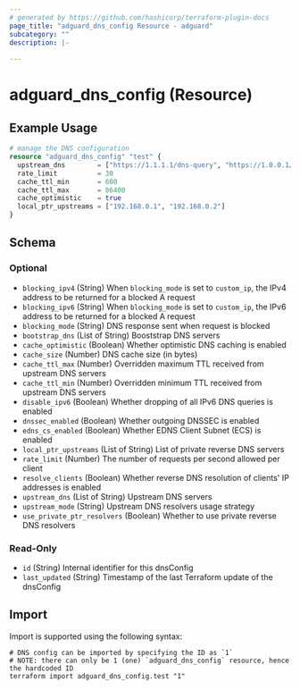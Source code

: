 ```yaml
---
# generated by https://github.com/hashicorp/terraform-plugin-docs
page_title: "adguard_dns_config Resource - adguard"
subcategory: ""
description: |-
  
---
```


# adguard_dns_config (Resource)



## Example Usage

```terraform
# manage the DNS configuration
resource "adguard_dns_config" "test" {
  upstream_dns        = ["https://1.1.1.1/dns-query", "https://1.0.0.1/dns-query"]
  rate_limit          = 30
  cache_ttl_min       = 600
  cache_ttl_max       = 86400
  cache_optimistic    = true
  local_ptr_upstreams = ["192.168.0.1", "192.168.0.2"]
}
```

<!-- schema generated by tfplugindocs -->
## Schema

### Optional

- `blocking_ipv4` (String) When `blocking_mode` is set to `custom_ip`, the IPv4 address to be returned for a blocked A request
- `blocking_ipv6` (String) When `blocking_mode` is set to `custom_ip`, the IPv6 address to be returned for a blocked A request
- `blocking_mode` (String) DNS response sent when request is blocked
- `bootstrap_dns` (List of String) Booststrap DNS servers
- `cache_optimistic` (Boolean) Whether optimistic DNS caching is enabled
- `cache_size` (Number) DNS cache size (in bytes)
- `cache_ttl_max` (Number) Overridden maximum TTL received from upstream DNS servers
- `cache_ttl_min` (Number) Overridden minimum TTL received from upstream DNS servers
- `disable_ipv6` (Boolean) Whether dropping of all IPv6 DNS queries is enabled
- `dnssec_enabled` (Boolean) Whether outgoing DNSSEC is enabled
- `edns_cs_enabled` (Boolean) Whether EDNS Client Subnet (ECS) is enabled
- `local_ptr_upstreams` (List of String) List of private reverse DNS servers
- `rate_limit` (Number) The number of requests per second allowed per client
- `resolve_clients` (Boolean) Whether reverse DNS resolution of clients' IP addresses is enabled
- `upstream_dns` (List of String) Upstream DNS servers
- `upstream_mode` (String) Upstream DNS resolvers usage strategy
- `use_private_ptr_resolvers` (Boolean) Whether to use private reverse DNS resolvers

### Read-Only

- `id` (String) Internal identifier for this dnsConfig
- `last_updated` (String) Timestamp of the last Terraform update of the dnsConfig

## Import

Import is supported using the following syntax:

```shell
# DNS config can be imported by specifying the ID as `1`
# NOTE: there can only be 1 (one) `adguard_dns_config` resource, hence the hardcoded ID
terraform import adguard_dns_config.test "1"
```
